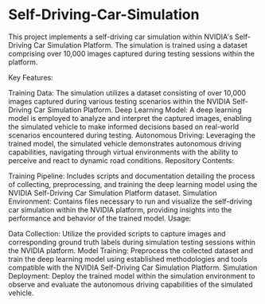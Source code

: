 # Self-Driving-Car-Simulation
This project implements a self-driving car simulation within NVIDIA's Self-Driving Car Simulation Platform. The simulation is trained using a dataset comprising over 10,000 images captured during testing sessions within the platform.

Key Features:

Training Data: The simulation utilizes a dataset consisting of over 10,000 images captured during various testing scenarios within the NVIDIA Self-Driving Car Simulation Platform.
Deep Learning Model: A deep learning model is employed to analyze and interpret the captured images, enabling the simulated vehicle to make informed decisions based on real-world scenarios encountered during testing.
Autonomous Driving: Leveraging the trained model, the simulated vehicle demonstrates autonomous driving capabilities, navigating through virtual environments with the ability to perceive and react to dynamic road conditions.
Repository Contents:

Training Pipeline: Includes scripts and documentation detailing the process of collecting, preprocessing, and training the deep learning model using the NVIDIA Self-Driving Car Simulation Platform dataset.
Simulation Environment: Contains files necessary to run and visualize the self-driving car simulation within the NVIDIA platform, providing insights into the performance and behavior of the trained model.
Usage:

Data Collection: Utilize the provided scripts to capture images and corresponding ground truth labels during simulation testing sessions within the NVIDIA platform.
Model Training: Preprocess the collected dataset and train the deep learning model using established methodologies and tools compatible with the NVIDIA Self-Driving Car Simulation Platform.
Simulation Deployment: Deploy the trained model within the simulation environment to observe and evaluate the autonomous driving capabilities of the simulated vehicle.
